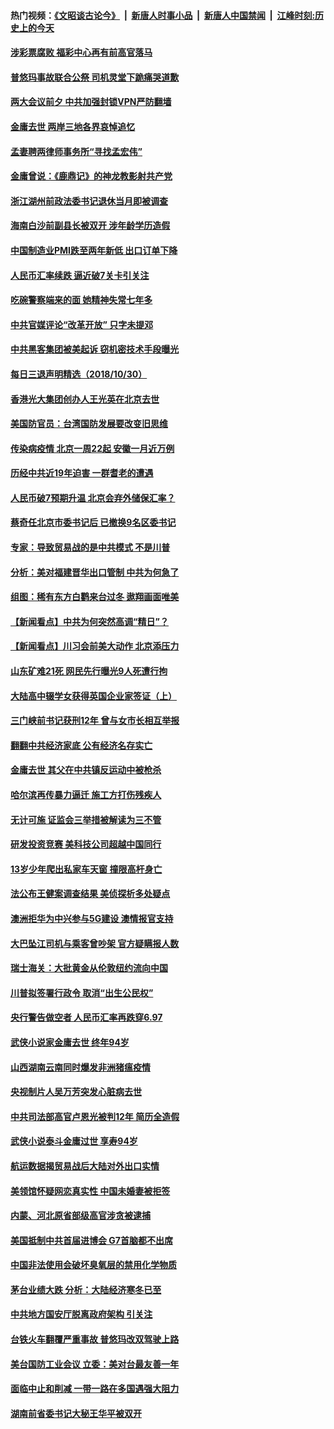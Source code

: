 #### 热门视频：[《文昭谈古论今》](https://github.com/gfw-breaker/wenzhao/blob/master/README.md?t=10311233) &nbsp;|&nbsp; [新唐人时事小品](https://github.com/gfw-breaker/ntdtv-comedy/blob/master/README.md?t=10311233) &nbsp;|&nbsp; [新唐人中国禁闻](https://github.com/gfw-breaker/ntdtv-news/blob/master/README.md?t=10311233) &nbsp;|&nbsp; [江峰时刻:历史上的今天](https://github.com/gfw-breaker/today-in-history/blob/master/README.md?t=10311233) 


#### [涉彩票腐败 福彩中心再有前高官落马](../pages/nsc413/n10820463.md?t=10311233) 

#### [普悠玛事故联合公祭 司机灵堂下跪痛哭道歉](../pages/nsc413/n10820476.md?t=10311233) 

#### [两大会议前夕 中共加强封锁VPN严防翻墙](../pages/nsc413/n10819874.md?t=10311233) 

#### [金庸去世 两岸三地各界哀悼追忆](../pages/nsc413/n10819978.md?t=10311233) 

#### [孟妻聘两律师事务所“寻找孟宏伟”](../pages/nsc413/n10820031.md?t=10311233) 

#### [金庸曾说：《鹿鼎记》的神龙教影射共产党](../pages/nsc413/n10817284.md?t=10311233) 

#### [浙江湖州前政法委书记退休当月即被调查](../pages/nsc413/n10820016.md?t=10311233) 

#### [海南白沙前副县长被双开 涉年龄学历造假](../pages/nsc413/n10819986.md?t=10311233) 


#### [中国制造业PMI跌至两年新低 出口订单下降](../pages/nsc413/n10819776.md?t=10311233) 

#### [人民币汇率续跌 逼近破7关卡引关注](../pages/nsc413/n10819752.md?t=10311233) 

#### [吃碗警察端来的面 她精神失常七年多](../pages/nsc413/n10814184.md?t=10311233) 

#### [中共官媒评论“改革开放” 只字未提邓](../pages/nsc413/n10819734.md?t=10311233) 

#### [中共黑客集团被美起诉 窃机密技术手段曝光](../pages/nsc413/n10819592.md?t=10311233) 

#### [每日三退声明精选（2018/10/30）](../pages/nsc413/n10819777.md?t=10311233) 

#### [香港光大集团创办人王光英在北京去世](../pages/nsc413/n10819573.md?t=10311233) 

#### [美国防官员：台湾国防发展要改变旧思维](../pages/nsc413/n10819418.md?t=10311233) 

#### [传染病疫情 北京一周22起 安徽一月近万例](../pages/nsc413/n10818110.md?t=10311233) 

#### [历经中共近19年迫害 一群耆老的遭遇](../pages/nsc413/n10818159.md?t=10311233) 

#### [人民币破7预期升温 北京会弃外储保汇率？](../pages/nsc413/n10819305.md?t=10311233) 

#### [蔡奇任北京市委书记后 已撤换9名区委书记](../pages/nsc413/n10819104.md?t=10311233) 

#### [专家：导致贸易战的是中共模式 不是川普](../pages/nsc413/n10819208.md?t=10311233) 

#### [分析：美对福建晋华出口管制 中共为何急了](../pages/nsc413/n10818969.md?t=10311233) 

#### [组图：稀有东方白鹳来台过冬 遨翔画面唯美](../pages/nsc413/n10817916.md?t=10311233) 

#### [【新闻看点】中共为何突然高调“精日”？](../pages/nsc413/n10818912.md?t=10311233) 

#### [【新闻看点】川习会前美大动作 北京添压力](../pages/nsc413/n10818753.md?t=10311233) 

#### [山东矿难21死 网民先行曝光9人死遭行拘](../pages/nsc413/n10819143.md?t=10311233) 

#### [大陆高中辍学女获得英国企业家签证（上）](../pages/nsc413/n10818609.md?t=10311233) 

#### [三门峡前书记获刑12年 曾与女市长相互举报](../pages/nsc413/n10819001.md?t=10311233) 

#### [翻翻中共经济家底 公有经济名存实亡](../pages/nsc413/n10816996.md?t=10311233) 

#### [金庸去世 其父在中共镇反运动中被枪杀](../pages/nsc413/n10818645.md?t=10311233) 

#### [哈尔滨再传暴力逼迁 施工方打伤残疾人](../pages/nsc413/n10818615.md?t=10311233) 

#### [无计可施 证监会三举措被解读为三不管](../pages/nsc413/n10818944.md?t=10311233) 

#### [研发投资竞赛 美科技公司超越中国同行](../pages/nsc413/n10818730.md?t=10311233) 

#### [13岁少年爬出私家车天窗 撞限高杆身亡](../pages/nsc413/n10818786.md?t=10311233) 

#### [法公布王健案调查结果 美侦探析多处疑点](../pages/nsc413/n10818833.md?t=10311233) 

#### [澳洲拒华为中兴参与5G建设 澳情报官支持](../pages/nsc413/n10818821.md?t=10311233) 

#### [大巴坠江司机与乘客曾吵架 官方疑瞒报人数](../pages/nsc413/n10818774.md?t=10311233) 

#### [瑞士海关：大批黄金从伦敦纽约流向中国](../pages/nsc413/n10818657.md?t=10311233) 

#### [川普拟签署行政令 取消“出生公民权”](../pages/nsc413/n10818565.md?t=10311233) 

#### [央行警告做空者 人民币汇率再跌穿6.97](../pages/nsc413/n10818372.md?t=10311233) 

#### [武侠小说家金庸去世 终年94岁](../pages/nsc413/n10818578.md?t=10311233) 

#### [山西湖南云南同时爆发非洲猪瘟疫情](../pages/nsc413/n10818595.md?t=10311233) 

#### [央视制片人吴万芳突发心脏病去世](../pages/nsc413/n10818541.md?t=10311233) 

#### [中共司法部高官卢恩光被判12年 简历全造假](../pages/nsc413/n10818169.md?t=10311233) 


#### [武侠小说泰斗金庸过世 享寿94岁](../pages/nsc413/n10818434.md?t=10311233) 

#### [航运数据揭贸易战后大陆对外出口实情](../pages/nsc413/n10817877.md?t=10311233) 

#### [美领馆怀疑网恋真实性 中国未婚妻被拒签](../pages/nsc413/n10818106.md?t=10311233) 

#### [内蒙、河北原省部级高官涉贪被逮捕](../pages/nsc413/n10817924.md?t=10311233) 

#### [美国抵制中共首届进博会 G7首脑都不出席](../pages/nsc413/n10818011.md?t=10311233) 

#### [中国非法使用会破坏臭氧层的禁用化学物质](../pages/nsc413/n10817995.md?t=10311233) 

#### [茅台业绩大跌 分析：大陆经济寒冬已至](../pages/nsc413/n10817311.md?t=10311233) 

#### [中共地方国安厅脱离政府架构 引关注](../pages/nsc413/n10817237.md?t=10311233) 

#### [台铁火车翻覆严重事故 普悠玛改双驾驶上路](../pages/nsc413/n10817721.md?t=10311233) 

#### [美台国防工业会议 立委：美对台最友善一年](../pages/nsc413/n10817468.md?t=10311233) 


#### [面临中止和削减 一带一路在多国遇强大阻力](../pages/nsc413/n10817323.md?t=10311233) 

#### [湖南前省委书记大秘王华平被双开](../pages/nsc413/n10817373.md?t=10311233) 

